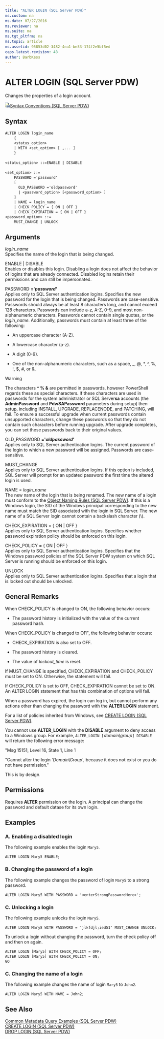 ```yaml
---
title: "ALTER LOGIN (SQL Server PDW)"
ms.custom: na
ms.date: 07/27/2016
ms.reviewer: na
ms.suite: na
ms.tgt_pltfrm: na
ms.topic: article
ms.assetid: 95853d02-3482-4ea1-be33-174f2e5bf5ed
caps.latest.revision: 48
author: BarbKess
---
```

# ALTER LOGIN (SQL Server PDW)
Changes the properties of a login account.  
  
![Topic link icon](../sqlpdw/media/Topic_Link.gif "Topic_Link")[Syntax Conventions &#40;SQL Server PDW&#41;](../sqlpdw/syntax-conventions-sql-server-pdw.md)  
  
## Syntax  
  
```  
ALTER LOGIN login_name   
    {   
    <status_option>   
    | WITH <set_option> [ ,... ]  
    }   
  
<status_option> ::=ENABLE | DISABLE  
  
<set_option> ::=              
    PASSWORD ='password'   
    [   
      OLD_PASSWORD ='oldpassword'  
      | <password_option> [<password_option> ]   
    ]  
    | NAME = login_name  
    | CHECK_POLICY = { ON | OFF }  
    | CHECK_EXPIRATION = { ON | OFF }   
<password_option> ::=   
    MUST_CHANGE | UNLOCK  
```  
  
## Arguments  
*login_name*  
Specifies the name of the login that is being changed.  
  
ENABLE | DISABLE  
Enables or disables this login. Disabling a login does not affect the behavior of logins that are already connected. Disabled logins retain their permissions and can still be impersonated.  
  
PASSWORD **='***password***'**  
Applies only to SQL Server authentication logins. Specifies the new password for the login that is being changed. Passwords are case-sensitive. Passwords should always be at least 8 characters long, and cannot exceed 128 characters.  Passwords can include a-z, A-Z, 0-9, and most non-alphanumeric characters. Passwords cannot contain single quotes, or the *login_name*. Additionally, passwords must contain at least three of the following:  
  
-   An uppercase character (A-Z).  
  
-   A lowercase character (a-z).  
  
-   A digit (0-9).  
  
-   One of the non-alphanumeric characters, such as a space, _, @, *, ^, %, !, $, #, or &.  
  
> [!WARNING]  
> The characters **^ % &** are permitted in passwords, however PowerShell regards these as special characters. If these characters are used in passwords for the system administrator or SQL Server**sa** accounts (the **AdminPassword** and **PdwSAPassword** parameters during setup) then setup, including INSTALL, UPGRADE, REPLACENODE, and PATCHING, will fail. To ensure a successful upgrade when current passwords contain unsupported characters, change these passwords so that they do not contain such characters before running upgrade. After upgrade completes, you can set these passwords back to their original values.  
  
OLD_PASSWORD **='***oldpassword***'**  
Applies only to SQL Server authentication logins. The current password of the login to which a new password will be assigned. Passwords are case-sensitive.  
  
MUST_CHANGE  
Applies only to SQL Server authentication logins. If this option is included, SQL Server will prompt for an updated password the first time the altered login is used.  
  
NAME = *login_name*  
The new name of the login that is being renamed. The new name of a login must conform to the [Object Naming Rules &#40;SQL Server PDW&#41;](../sqlpdw/object-naming-rules-sql-server-pdw.md). If this is a Windows login, the SID of the Windows principal corresponding to the new name must match the SID associated with the login in SQL Server. The new name of a SQL Server login cannot contain a backslash character (\\).  
  
CHECK_EXPIRATION = { ON | OFF }  
Applies only to SQL Server authentication logins. Specifies whether password expiration policy should be enforced on this login.  
  
CHECK_POLICY **=** { ON | OFF }  
Applies only to SQL Server authentication logins. Specifies that the Windows password policies of the SQL Server PDW system on which SQL Server is running should be enforced on this login.  
  
UNLOCK  
Applies only to SQL Server authentication logins. Specifies that a login that is locked out should be unlocked.  
  
## General Remarks  
When CHECK_POLICY is changed to ON, the following behavior occurs:  
  
-   The password history is initialized with the value of the current password hash.  
  
When CHECK_POLICY is changed to OFF, the following behavior occurs:  
  
-   CHECK_EXPIRATION is also set to OFF.  
  
-   The password history is cleared.  
  
-   The value of *lockout_time* is reset.  
  
If MUST_CHANGE is specified, CHECK_EXPIRATION and CHECK_POLICY must be set to ON. Otherwise, the statement will fail.  
  
If CHECK_POLICY is set to OFF, CHECK_EXPIRATION cannot be set to ON. An ALTER LOGIN statement that has this combination of options will fail.  
  
When a password has expired, the login can log in, but cannot perform any actions other than changing the password with the **ALTER LOGIN** statement.  
  
For a list of policies inherited from Windows, see [CREATE LOGIN &#40;SQL Server PDW&#41;](../sqlpdw/create-login-sql-server-pdw.md).  
  
You cannot use **ALTER_LOGIN** with the **DISABLE** argument to deny access to a Windows group. For example, `ALTER_LOGIN [`*domain\group*`] DISABLE` will return the following error message:  
  
"Msg 15151, Level 16, State 1, Line 1  
  
"Cannot alter the login '*Domain\Group*', because it does not exist or you do not have permission."  
  
This is by design.  
  
## Permissions  
Requires **ALTER** permission on the login. A principal can change the password and default datase for its own login.  
  
## Examples  
  
### A. Enabling a disabled login  
The following example enables the login `Mary5`.  
  
```  
ALTER LOGIN Mary5 ENABLE;  
```  
  
### B. Changing the password of a login  
The following example changes the password of login `Mary5` to a strong password.  
  
```  
ALTER LOGIN Mary5 WITH PASSWORD = '<enterStrongPasswordHere>';  
```  
  
### C. Unlocking a login  
The following example unlocks the login `Mary5`.  
  
```  
ALTER LOGIN Mary8 WITH PASSWORD = 'jlkfdjl;ied51' MUST_CHANGE UNLOCK;  
```  
  
To unlock a login without changing the password, turn the check policy off and then on again.  
  
```  
ALTER LOGIN [Mary5] WITH CHECK_POLICY = OFF;  
ALTER LOGIN [Mary5] WITH CHECK_POLICY = ON;  
GO  
```  
  
### C. Changing the name of a login  
The following example changes the name of login `Mary5` to `John2`.  
  
```  
ALTER LOGIN Mary5 WITH NAME = John2;  
```  
  
## See Also  
[Common Metadata Query Examples &#40;SQL Server PDW&#41;](../sqlpdw/common-metadata-query-examples-sql-server-pdw.md)  
[CREATE LOGIN &#40;SQL Server PDW&#41;](../sqlpdw/create-login-sql-server-pdw.md)  
[DROP LOGIN &#40;SQL Server PDW&#41;](../sqlpdw/drop-login-sql-server-pdw.md)  
  
